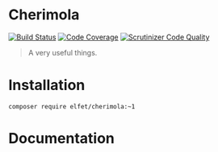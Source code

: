 # Cherimola

[![Build Status](https://travis-ci.org/elfet/cherimola.svg?branch=master)](https://travis-ci.org/elfet/cherimola)
[![Code Coverage](https://scrutinizer-ci.com/g/elfet/cherimola/badges/coverage.png?b=master)](https://scrutinizer-ci.com/g/elfet/cherimola/?branch=master)
[![Scrutinizer Code Quality](https://scrutinizer-ci.com/g/elfet/cherimola/badges/quality-score.png?b=master)](https://scrutinizer-ci.com/g/elfet/cherimola/?branch=master)

> A very useful things. 

# Installation

```
composer require elfet/cherimola:~1
```

# Documentation